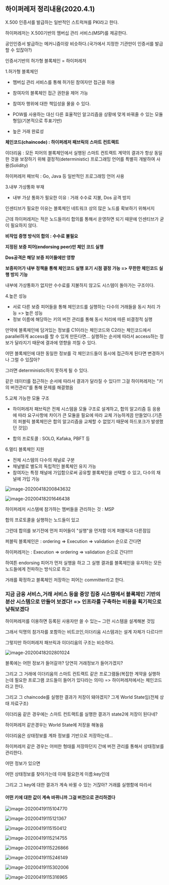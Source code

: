 ## 하이퍼레저 정리내용(2020.4.1)

X.500 인증서를 발급하는 일반적인 스트럭쳐를 PKI라고 한다.

하이퍼레저는 X.500기반의 멤버십 관리 서비스(MSP)를 제공한다.

공인인증서 발급하는 메커니즘이랑 비슷하다.(국가에서 지정한 기관만이 인증서를 발급할 수 있잖아?)

인증서기반의 허가형 블록체인 = 하이퍼레저



1.허가형 블록체인

- 멤버십 관리 서비스를 통해 허가된 참여자만 접근을 허용

- 참여자의 블록체인 접근 권한을 제어 가능
- 참여자 행위에 대한 책임성을 물을 수 있다.
- POW를 사용하는 대신 다른 효율적인 알고리즘을 상황에 맞게 바꿔줄 수 있는 모듈형임(기본적으로 투표기반)
- 높은 거래 완료성



**체인코드(chaincode) : 하이퍼레저 패브릭의 스마트 컨트랙트**

이더리움 : 모든 피어의 블록체인에서 실행된 스마트 컨트랙트 계약의 결과가 항상 동일한 것을 보장하기 위해 결정적(deterministic) 프로그래밍 언어를 특별히 개발하여 사용(Solidity)

하이퍼레저 패브릭 : Go, Java 등 일반적인 프로그래밍 언어 사용



3.내부 가상통화 부재

- 내부 가상 통화가 필요한 이유 : 거래 수수료 지불, Dos 공격 방지

인센티브가 필요한 이유는 블록체인 네트워크 상의 많은 노드를 확보하기 위해서지

근데 하이퍼레저는 적은 노드들끼리 합의를 통해서 운영하면 되기 때문에 인센티브가 굳이 필요하지 않다.



**비작업 증명 방식의 합의 : 수수료 불필요**

**지정된 보증 피어(endorsing peer)만 체인 코드 실행**

**Dos공격은 해당 보증 피어들에만 영향**

**보증피어가 내부 정책을 통해 체인코드 실행 포기 시점 결정 가능 => 무한한 체인코드 실행 방지 기능**



내부에 가상통화가 없지만 수수료를 지불하지 않고도 시스템이 돌아가는 구조이다.



4.높은 성능

- 서로 다른 보증 피어들을 통해 체인코드를 실행하는 다수의 거래들을 동시 처리 가능 => 높은 성능
- 정보 이름에 해당하는 키의 버전 관리를 통해 동시 처리에 따른 비결정적 실행

만약에 블록체인에 담겨있는 정보를 C1이라는 체인코드와 C2라는 체인코드에서 parallel하게 access를 할 수 있게 만든다면... 실행하는 순서에 따라서 access하는 정보가 달라지기 때문에 결과에 영향을 끼칠 수 있다.



어떤 블록체인에 대한 동일한 정보를 각 체인코드들이 동시에 접근하게 된다면 변경하거나 그럴 수 있잖아?

그러면 deterministic하지 못하게 될 수 있다.

같은 데이터를 접근하는 순서에 따라서 결과가 달라질 수 있다!!! 그걸 하이퍼레저는 "키의 버전관리"를 통해 문제를 해결했음



5.교체 가능한 모듈 구조

- 하이퍼레저 패브릭은 전체 시스템을 모듈 구조로 설계하고, 합의 알고리즘 등 응용에 따라 요구사항에 차이가 큰 모듈을 필요에 따라 교체 가능하게끔 만들었다.(기존의 퍼블릭 블록체인은 합의 알고리즘을 교체할 수 없었기 때문에 하드포크가 발생했던 것임)

- 합의 프로토콜 : SOLO, Kafaka, PBFT 등

  

6.멀티 블록체인 지원

- 전체 시스템의 다수의 채널로 구분
- 채널별로 별도의 독립적인 블록체인 유지 가능
- 참여자는 특정 채널에 가입함으로써 공유할 블록체인을 선택할 수 있고, 다수의 채널에 가입 가능

![image-20200418200843632](C:\Users\KAUstar\AppData\Roaming\Typora\typora-user-images\image-20200418200843632.png)

![image-20200418201646438](C:\Users\KAUstar\AppData\Roaming\Typora\typora-user-images\image-20200418201646438.png)

하이퍼레저 시스템에 참가하는 멤버들을 관리하는 것 : MSP

합의 프로토콜을 실행하는 노드들이 있고

그런데 합의를 보기전에 먼저 피어들이 "실행"을 먼저함 이게 퍼블릭과 다른점임

퍼블릭 블록체인은 : ordering  => Execution => validation 순으로 간다면

하이퍼레저는 : Execution => ordering => validation 순으로 간다!!!!



하여튼 endorsing 피어가 먼저 실행을 하고 그 실행 결과를 블록체인을 유지하는 모든 노드들에게 전파하는 방식으로 하고 

거래를 확정하고 블록체인 저장하는 피어는 committer라고 한다.



### 지금 금융 서비스,거래 서비스 등을 중앙 집중 시스템에서 블록체인 기반의 분산 시스템으로 만들어 보겠다!  => 인프라를 구축하는 비용을 획기적으로 낮춰보겠다



하이퍼레저를 이용하면 등록된 사용자만 쓸 수 있는~ 그런 시스템을 설계해본 것임

그래서 익명의 참가자를 포함하는 비트코인,이더리움 시스템과는 설계 자체가 다르다!!!



그렇지만 하이퍼레저 패브릭과 이더리움의 구조는 비슷하다.

![image-20200418202801024](C:\Users\KAUstar\AppData\Roaming\Typora\typora-user-images\image-20200418202801024.png)

블록에는 어떤 정보가 들어갈까? 당연히 거래정보가 들어가겠지? 

그리고 그 거래에 이더리움의 스마트 컨트랙트 같은 프로그램들(복잡한 계약을 실행하는데 필요한 프로그램 코드들이 들어가 있다라는 의미) => 하이퍼레저에서는 체인코드라고 한다.



그리고 그 chaincode를 실행한 결과가 저장이 돼야겠지? 그게 World State임(전체 상태 자료구조)

이더리움 같은 경우에는 스마트 컨트랙트를 실행한 결과가 state2에 저장이 된다네?

하이퍼레저 같은경우는 World State에 저장을 해놓음



이더리움은 상태정보를 계좌 정보를 기반으로 저장하는데...



하이퍼레저 같은 경우는 어떠한 형태를 저장하던지 간에 버전 관리를 통해서 상태정보를 관리한다.



어떤 정보가 있으면

어떤 상태정보를 찾아가는데 이때 필요한게 이름:key인데 

그리고 그 key에 대한 결과가 계속 바뀔 수 있는 거잖아? 거래를 실행함에 따라서



#### 어떤 키에 대한 값이 계속 바뀌니까 그걸 버전으로 관리하겠다





![image-20200419115104770](C:\Users\KAUstar\AppData\Roaming\Typora\typora-user-images\image-20200419115104770.png)

![image-20200419115121367](C:\Users\KAUstar\AppData\Roaming\Typora\typora-user-images\image-20200419115121367.png)

![image-20200419115150412](C:\Users\KAUstar\AppData\Roaming\Typora\typora-user-images\image-20200419115150412.png)

![image-20200419115214755](C:\Users\KAUstar\AppData\Roaming\Typora\typora-user-images\image-20200419115214755.png)

![image-20200419115226866](C:\Users\KAUstar\AppData\Roaming\Typora\typora-user-images\image-20200419115226866.png)

![image-20200419115246149](C:\Users\KAUstar\AppData\Roaming\Typora\typora-user-images\image-20200419115246149.png)

![image-20200419115302006](C:\Users\KAUstar\AppData\Roaming\Typora\typora-user-images\image-20200419115302006.png)

![image-20200419115316965](C:\Users\KAUstar\AppData\Roaming\Typora\typora-user-images\image-20200419115316965.png)
